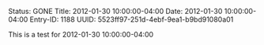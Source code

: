 Status: GONE
Title: 2012-01-30 10:00:00-04:00
Date: 2012-01-30 10:00:00-04:00
Entry-ID: 1188
UUID: 5523ff97-251d-4ebf-9ea1-b9bd91080a01

This is a test for 2012-01-30 10:00:00-04:00
